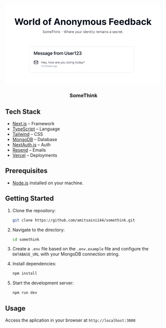 <a href="https://somethinknow.com/">
  <img alt="SomeThink welcomes everyone in the world of anonymous feedback" src="https://github.com/amitsaini144/somethink/blob/main/public/somethink-white.PNG?raw=true">
</a>

<h3 align="center">SomeThink</h3>

## Tech Stack

- [Next.js](https://nextjs.org/) – Framework
- [TypeScript](https://www.typescriptlang.org/) – Language
- [Tailwind](https://tailwindcss.com/) – CSS
- [MongoDB](https://www.mongodb.com/) – Database
- [NextAuth.js](https://next-auth.js.org/) – Auth
- [Resend](https://resend.com/) – Emails
- [Vercel](https://vercel.com/) – Deployments

## Prerequisites

- [Node.js](https://nodejs.org/) installed on your machine.

## Getting Started

1. Clone the repository:
   ```bash
   git clone https://github.com/amitsaini144/somethink.git
   ```
2. Navigate to the directory:
   ```bash
   cd somethink
   ```
   
3. Create a `.env` file based on the `.env.example` file and configure the `DATABASE_URL` with your MongoDB connection string.

4. Install dependencies:

   ```bash
   npm install
   ```

5. Start the development server:
   ```bash
   npm run dev
   ```

## Usage

Access the aplication in your browser at `http://localhost:3000`
